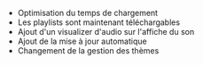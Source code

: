 - Optimisation du temps de chargement
- Les playlists sont maintenant téléchargables
- Ajout d'un visualizer d'audio sur l'affiche du son
- Ajout de la mise à jour automatique
- Changement de la gestion des thèmes